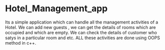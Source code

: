 # Hotel_Management_app
Its a simple application which can handle all the management activities of a Hotel. We can add new guests , we can get the details of rooms which are occupied and which are empty. We can check the details of customer who satys in a particular room and etc. ALL these activities
are done using OOPS method in c++.
